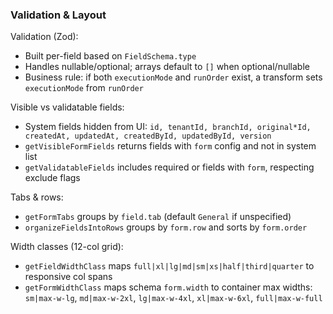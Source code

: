 ### Validation & Layout

Validation (Zod):
- Built per-field based on `FieldSchema.type`
- Handles nullable/optional; arrays default to `[]` when optional/nullable
- Business rule: if both `executionMode` and `runOrder` exist, a transform sets `executionMode` from `runOrder`

Visible vs validatable fields:
- System fields hidden from UI: `id, tenantId, branchId, original*Id, createdAt, updatedAt, createdById, updatedById, version`
- `getVisibleFormFields` returns fields with `form` config and not in system list
- `getValidatableFields` includes required or fields with `form`, respecting exclude flags

Tabs & rows:
- `getFormTabs` groups by `field.tab` (default `General` if unspecified)
- `organizeFieldsIntoRows` groups by `form.row` and sorts by `form.order`

Width classes (12-col grid):
- `getFieldWidthClass` maps `full|xl|lg|md|sm|xs|half|third|quarter` to responsive col spans
- `getFormWidthClass` maps schema `form.width` to container max widths: `sm|max-w-lg`, `md|max-w-2xl`, `lg|max-w-4xl`, `xl|max-w-6xl`, `full|max-w-full`


